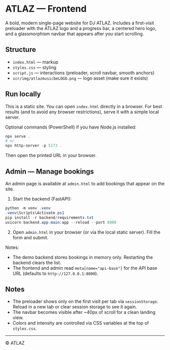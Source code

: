 # ATLAZ — Frontend

A bold, modern single-page website for DJ ATLAZ. Includes a first-visit preloader with the ATLAZ logo and a progress bar, a centered hero logo, and a glassmorphism navbar that appears after you start scrolling.

## Structure
- `index.html` — markup
- `styles.css` — styling
- `script.js` — interactions (preloader, scroll navbar, smooth anchors)
- `scr/img/atlazmusicbeLOGO.png` — logo asset (make sure it exists)

## Run locally
This is a static site. You can open `index.html` directly in a browser. For best results (and to avoid any browser restrictions), serve it with a simple local server.

Optional commands (PowerShell) if you have Node.js installed:

```powershell
npx serve .
# or
npx http-server -p 5173 .
```

Then open the printed URL in your browser.

## Admin — Manage bookings

An admin page is available at `admin.html` to add bookings that appear on the site.

1) Start the backend (FastAPI):

```powershell
python -m venv .venv
.venv\Scripts\Activate.ps1
pip install -r backend/requirements.txt
uvicorn backend.app.main:app --reload --port 8000
```

2) Open `admin.html` in your browser (or via the local static server). Fill the form and submit.

Notes:
- The demo backend stores bookings in memory only. Restarting the backend clears the list.
- The frontend and admin read `meta[name="api-base"]` for the API base URL (defaults to `http://127.0.0.1:8000`).

## Notes
- The preloader shows only on the first visit per tab via `sessionStorage`. Reload in a new tab or clear session storage to see it again.
- The navbar becomes visible after ~40px of scroll for a clean landing view.
- Colors and intensity are controlled via CSS variables at the top of `styles.css`.

---
© ATLAZ
